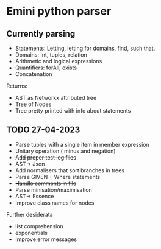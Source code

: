 
# Emini python parser

## Currently parsing

* Statements: Letting, letting for domains, find, such that.
* Domains: Int, tuples, relation
* Arithmetic and logical expressions
* Quantifiers: forAll, exists
* Concatenation

Returns:

* AST as Networkx attributed tree
* Tree of Nodes
* Tree pretty printed with info about statements

## TODO 27-04-2023

* Parse tuples with a single item in member expression
* Unitary operation ( minus and negation)
* ~~Add proper test log files~~
* AST-> Json
* Add normalisers that sort branches in trees
* Parse GIVEN + Where statements
* ~~Handle comments in file~~
* Parse minisation/maximisation
* AST-> Essence
* Improve class names for nodes

Further desiderata

* list comprehension
* exponentials
* Improve error messages
